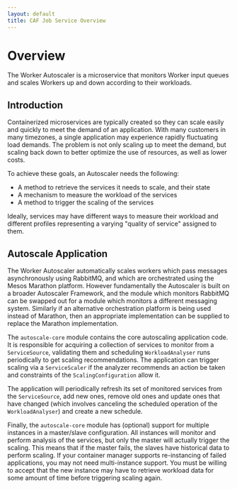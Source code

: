 ```yaml
---
layout: default
title: CAF Job Service Overview
---
```


# Overview

The Worker Autoscaler is a microservice that monitors Worker input queues and scales Workers up and down according to their workloads.

## Introduction
Containerized microservices are typically created so they can scale easily and quickly to meet the demand of an application. With many customers in many timezones, a single application may experience rapidly fluctuating load demands. The problem is not only scaling up to meet the demand, but scaling back down to better optimize the use of resources, as well as lower costs.

To achieve these goals, an Autoscaler needs the following:

* A method to retrieve the services it needs to scale, and their state
* A mechanism to measure the workload of the services
* A method to trigger the scaling of the services

Ideally, services may have different ways to measure their workload and different profiles representing a varying "quality of service" assigned to them.

## Autoscale Application
The Worker Autoscaler automatically scales workers which pass messages asynchronously using RabbitMQ, and which are orchestrated using the Mesos Marathon platform. However fundamentally the Autoscaler is built on a broader Autoscaler Framework, and the module which monitors RabbitMQ can be swapped out for a module which monitors a different messaging system.  Similarly if an alternative orchestration platform is being used instead of Marathon, then an appropriate implementation can be supplied to replace the Marathon implementation.

The `autoscale-core` module contains the core autoscaling application code.  It is responsible for acquiring a collection of services to monitor from a `ServiceSource`, validating them and scheduling `WorkloadAnalyser` runs periodically to get scaling recommendations. The application can trigger scaling via a `ServiceScaler` if the analyzer recommends an action be taken and constraints of the `ScalingConfiguration` allow it.

The application will periodically refresh its set of monitored services from the `ServiceSource`, add new ones, remove old ones and update ones that have changed (which involves canceling the scheduled operation of the `WorkloadAnalyser`) and create a new schedule.
 
Finally, the `autoscale-core` module has (optional) support for multiple instances in a master/slave configuration. All instances will monitor and perform analysis of the services, but only the master will actually trigger the scaling. This means that if the master fails, the slaves have historical data to perform scaling. If your container manager supports re-instancing of failed applications, you may not need multi-instance support. You must be willing to accept that the new instance may have to retrieve workload data for some amount of time before triggering scaling again.
